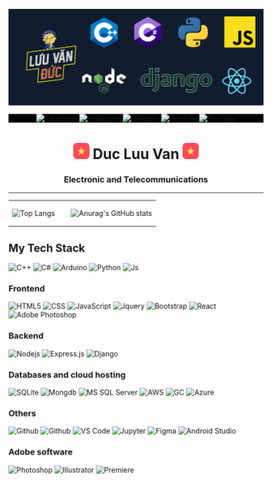 ![Top banner](/top_banner.png)

<p align="center" style="background-color: black;">
   <a href="https://www.facebook.com/duc.luuvan.pro/"  target="_blank"><img alt="Facebook" src="https://img.shields.io/badge/Facebook-1877F2?style=for-the-badge&logo=facebook&logoColor=white"></a>
   <a href="https://www.instagram.com/duc.luuvan.pro/"  target="_blank"><img alt="Instagram" src="https://img.shields.io/badge/Instagram-E4405F?style=for-the-badge&logo=instagram&logoColor=white"></a>
   <a href="https://www.linkedin.com/in/duc-luuvan-pro/" target="_blank"><img alt="LinkedIn" src="https://img.shields.io/badge/LinkedIn-0077B5?style=for-the-badge&logo=linkedin&logoColor=white" ></a>
   <a href="https://luuvanduc.work/" target="_blank"><img alt="Portfolio" src="https://img.shields.io/badge/Portfolio-4A154B?style=for-the-badge&logo=aseprite&logoColor=white"></a>
   <a href="#" target="_blank"><img alt="Portfolio" src="https://enicmjxyrlb3xix.m.pipedream.net"></a>
</p>

<h1 align="center"><img alt="Portfolio" src="/vietnam.png"> Duc Luu Van <img alt="Portfolio" src="/vietnam.png"></h1> 
<h3 align="center">Electronic and Telecommunications</h3>


---
<table width="100%">

<td valign="top" width="40%">
  
![Top Langs](https://github-readme-stats.vercel.app/api/top-langs/?username=luuvanduc1999&label=PROFILE+VIEWS) 

</td>
<td valign="top" width="60%">
  
  ![Anurag's GitHub stats](https://github-readme-stats.vercel.app/api?username=luuvanduc1999&theme=vue-dark&show_icons=true)


</td>
</tr>
</table>

## My Tech Stack
![C++](https://img.shields.io/badge/C%2B%2B-00599C?style=for-the-badge&logo=c%2B%2B&logoColor=white)
![C#](https://img.shields.io/badge/C%23-239120?style=for-the-badge&logo=c-sharp&logoColor=white)
![Arduino](https://img.shields.io/badge/-Arduino-00979D?style=for-the-badge&logo=Arduino&logoColor=white)
![Python](https://img.shields.io/badge/Python-3776AB?style=for-the-badge&logo=python&logoColor=white)
![Js](https://img.shields.io/badge/JavaScript-F7DF1E?style=for-the-badge&logo=javascript&logoColor=black)

### Frontend
![HTML5](https://img.shields.io/badge/HTML-239120?style=for-the-badge&logo=html5&logoColor=white)
![CSS](https://img.shields.io/badge/CSS-239120?&style=for-the-badge&logo=css3&logoColor=white)
![JavaScript](https://img.shields.io/badge/JavaScript-F7DF1E?style=for-the-badge&logo=javascript&logoColor=black)
![Jquery](https://img.shields.io/badge/jQuery-0769AD?style=for-the-badge&logo=jquery&logoColor=white)
![Bootstrap](https://img.shields.io/badge/Bootstrap-563D7C?style=for-the-badge&logo=bootstrap&logoColor=white)
![React](https://img.shields.io/badge/React-20232A?style=for-the-badge&logo=react&logoColor=61DAF)
![Adobe Photoshop](http://img.shields.io/badge/-Abode%20Photoshop-26C9FF?style=for-the-badge&logo=adobe-photoshop&logoColor=ffffff)

### Backend
![Nodejs](https://img.shields.io/badge/Node.js-43853D?style=for-the-badge&logo=node.js&logoColor=white)
![Express.js](https://img.shields.io/badge/Express.js%20-%23404d59?style=for-the-badge&logo=express&logoColor=whitee)
![Django](https://img.shields.io/badge/Django-092E20?style=for-the-badge&logo=django&logoColor=white)

### Databases and cloud hosting
![SQLite](https://img.shields.io/badge/SQLite-07405E?style=for-the-badge&logo=sqlite&logoColor=white)
![Mongdb](https://img.shields.io/badge/MongoDB-4EA94B?style=for-the-badge&logo=mongodb&logoColor=white)
![MS SQL Server](http://img.shields.io/badge/-MS%20SQL%20Server-CC2927?style=for-the-badge&logo=microsoft-sql-server&logoColor=ffffff)
![AWS](https://img.shields.io/badge/Amazon_AWS-232F3E?style=for-the-badge&logo=amazon-aws&logoColor=white)
![GC](https://img.shields.io/badge/Google_Cloud-4285F4?style=for-the-badge&logo=google-cloud&logoColor=white)
![Azure](https://img.shields.io/badge/Microsoft_Azure-0089D6?style=for-the-badge&logo=microsoft-azure&logoColor=white)

### Others
![Github](https://img.shields.io/badge/Git-100000?style=for-the-badge&logo=git&logoColor=white)
![Github](https://img.shields.io/badge/GitHub-100000?style=for-the-badge&logo=github&logoColor=white)
![VS Code](http://img.shields.io/badge/-VS%20Code-0078d7?style=for-the-badge&logo=visual-studio-code&logoColor=ffffff)
![Jupyter](https://img.shields.io/badge/Jupyter-%23F37626.svg?style=for-the-badge&logo=Jupyter&logoColor=white)
![Figma](https://img.shields.io/badge/figma-%23F24E1E.svg?style=for-the-badge&logo=figma&logoColor=white)
![Android Studio](https://img.shields.io/badge/Android%20Studio-008678.svg?style=for-the-badge&logo=android-studio&logoColor=white)


### Adobe software
![Photoshop](http://img.shields.io/badge/-Abode%20Photoshop-26C9FF?style=for-the-badge&logo=adobe-photoshop&logoColor=ffffff)
![Illustrator](http://img.shields.io/badge/-Abode%20Illustrator-FA6608?style=for-the-badge&logo=adobeillustrator&logoColor=ffffff)
![Premiere](http://img.shields.io/badge/-Adobe%20Premiere%20Pro-330D3E?style=for-the-badge&logo=adobepremierepro&logoColor=ffffff)


